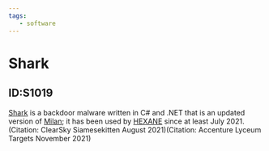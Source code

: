 ```yaml
---
tags:
   - software
---
```

# Shark
## ID:S1019
[Shark](/mitre/software/S1019) is a backdoor malware written in C# and .NET that is an updated version of [Milan](/mitre/software/S1015); it has been used by [HEXANE](/mitre/groups/G1001) since at least July 2021.(Citation: ClearSky Siamesekitten August 2021)(Citation: Accenture Lyceum Targets November 2021)
